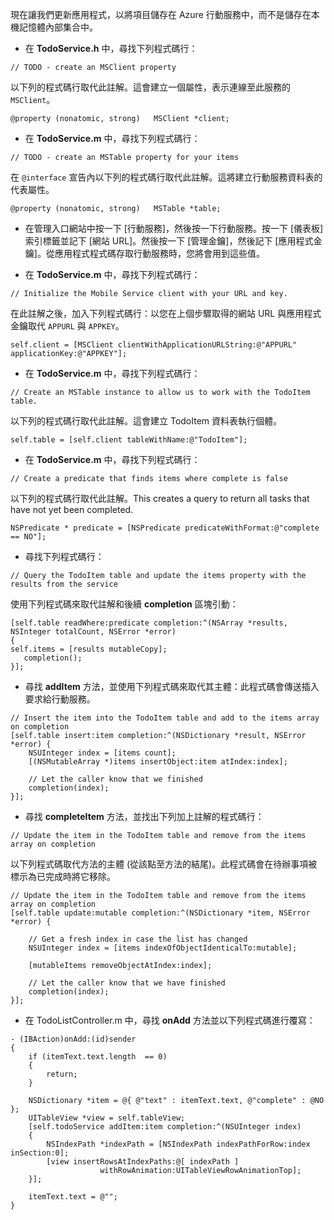 
現在讓我們更新應用程式，以將項目儲存在 Azure 行動服務中，而不是儲存在本機記憶體內部集合中。

* 在 **TodoService.h** 中，尋找下列程式碼行：

```
// TODO - create an MSClient property
```

以下列的程式碼行取代此註解。這會建立一個屬性，表示連線至此服務的 `MSClient`。

```
@property (nonatomic, strong)   MSClient *client;
```


* 在 **TodoService.m** 中，尋找下列程式碼行：

```
// TODO - create an MSTable property for your items
```

在 `@interface` 宣告內以下列的程式碼行取代此註解。這將建立行動服務資料表的代表屬性。

```
@property (nonatomic, strong)   MSTable *table;
```


* 在管理入口網站中按一下 [行動服務]，然後按一下行動服務。按一下 [儀表板] 索引標籤並記下 [網站 URL]。然後按一下 [管理金鑰]，然後記下 [應用程式金鑰]。從應用程式程式碼存取行動服務時，您將會用到這些值。


* 在 **TodoService.m** 中，尋找下列程式碼行：

```
// Initialize the Mobile Service client with your URL and key.
```

在此註解之後，加入下列程式碼行：以您在上個步驟取得的網站 URL 與應用程式金鑰取代 `APPURL` 與 `APPKEY`。

```
self.client = [MSClient clientWithApplicationURLString:@"APPURL" applicationKey:@"APPKEY"];
```


* 在 **TodoService.m** 中，尋找下列程式碼行：

```
// Create an MSTable instance to allow us to work with the TodoItem table.
```

以下列的程式碼行取代此註解。這會建立 TodoItem 資料表執行個體。

```
self.table = [self.client tableWithName:@"TodoItem"];
```


* 在 **TodoService.m** 中，尋找下列程式碼行：

```
// Create a predicate that finds items where complete is false
```

以下列的程式碼行取代此註解。This creates a query to return all tasks that have not yet been completed.

```
NSPredicate * predicate = [NSPredicate predicateWithFormat:@"complete == NO"];
```


* 尋找下列程式碼行：

```
// Query the TodoItem table and update the items property with the results from the service
```

使用下列程式碼來取代註解和後續 **completion** 區塊引動：

```
[self.table readWhere:predicate completion:^(NSArray *results, NSInteger totalCount, NSError *error)
{
self.items = [results mutableCopy];
   completion();
}];
```


* 尋找 **addItem** 方法，並使用下列程式碼來取代其主體：此程式碼會傳送插入要求給行動服務。

```
// Insert the item into the TodoItem table and add to the items array on completion
[self.table insert:item completion:^(NSDictionary *result, NSError *error) {
    NSUInteger index = [items count];
    [(NSMutableArray *)items insertObject:item atIndex:index];

    // Let the caller know that we finished
    completion(index);
}];
```


* 尋找 **completeItem** 方法，並找出下列加上註解的程式碼行：

```
// Update the item in the TodoItem table and remove from the items array on completion
```

以下列程式碼取代方法的主體 (從該點至方法的結尾)。此程式碼會在待辦事項被標示為已完成時將它移除。

```
// Update the item in the TodoItem table and remove from the items array on completion
[self.table update:mutable completion:^(NSDictionary *item, NSError *error) {

    // Get a fresh index in case the list has changed
    NSUInteger index = [items indexOfObjectIdenticalTo:mutable];

    [mutableItems removeObjectAtIndex:index];

    // Let the caller know that we have finished
    completion(index);
}];
```


* 在 TodoListController.m 中，尋找 **onAdd** 方法並以下列程式碼進行覆寫：

```
- (IBAction)onAdd:(id)sender
{
    if (itemText.text.length  == 0)
    {
        return;
    }

    NSDictionary *item = @{ @"text" : itemText.text, @"complete" : @NO };
    UITableView *view = self.tableView;
    [self.todoService addItem:item completion:^(NSUInteger index)
    {
        NSIndexPath *indexPath = [NSIndexPath indexPathForRow:index inSection:0];
        [view insertRowsAtIndexPaths:@[ indexPath ]
                    withRowAnimation:UITableViewRowAnimationTop];
    }];

    itemText.text = @"";
}
```

<!---HONumber=July15_HO2-->